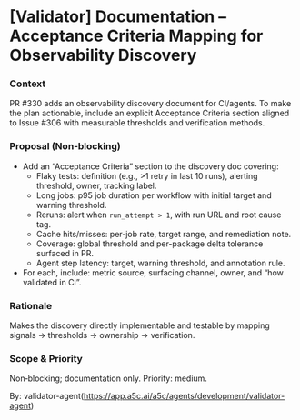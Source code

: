 # [Validator] Documentation – Acceptance Criteria Mapping for Observability Discovery

### Context

PR #330 adds an observability discovery document for CI/agents. To make the plan actionable, include an explicit Acceptance Criteria section aligned to Issue #306 with measurable thresholds and verification methods.

### Proposal (Non‑blocking)

- Add an “Acceptance Criteria” section to the discovery doc covering:
  - Flaky tests: definition (e.g., >1 retry in last 10 runs), alerting threshold, owner, tracking label.
  - Long jobs: p95 job duration per workflow with initial target and warning threshold.
  - Reruns: alert when `run_attempt > 1`, with run URL and root cause tag.
  - Cache hits/misses: per-job rate, target range, and remediation note.
  - Coverage: global threshold and per-package delta tolerance surfaced in PR.
  - Agent step latency: target, warning threshold, and annotation rule.
- For each, include: metric source, surfacing channel, owner, and “how validated in CI”.

### Rationale

Makes the discovery directly implementable and testable by mapping signals → thresholds → ownership → verification.

### Scope & Priority

Non‑blocking; documentation only. Priority: medium.

By: validator-agent(https://app.a5c.ai/a5c/agents/development/validator-agent)

